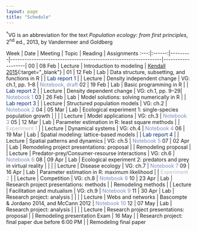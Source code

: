 ```yaml
---
layout: page
title: "Schedule"
---
```


<style>
.content {
  padding-top:    4rem;
  padding-bottom: 4rem;
}

@media (min-width: 48em) {
  .content {
    max-width: 50rem;
    margin-left: 18rem;
    margin-right: 2rem;
  }
}

@media (min-width: 64em) {
  .content {
    margin-left: 20rem;
    margin-right: 4rem;
  }
}
</style>

<sup>&#8224;</sup>VG is an abbreviation for the text *Population ecology: from first principles*, 2<sup>nd</sup> ed., 2013, by Vandermeer and Goldberg

Week |  Date  | Meeting |     Topic                                                      | Reading           | Assignments 
:---:|:------:|---------|----------------------------------------------------------------|-------------------|
00   | 08 Feb | Lecture | Introduction to modeling                                       | [Kendall 2015](http://onlinelibrary.wiley.com/doi/10.1890/14-2080.1/abstract){:target="_blank"} |
01   | 12 Feb |   Lab   | Data structure, subsetting, and functions in R                 |                   | <span style="color:#002878">Lab report 1</span>
     |        | Lecture | Density independent change                                     | VG: ch.1, pp. 1–8 | <span style="color:#788bbb">Notebook, draft</span>
02   | 19 Feb |   Lab   | Basic programming in R                                         |                   | <span style="color:#002878">Lab report 2</span>
     |        | Lecture | Density dependent change                                       | VG: ch.1, pp. 9–29| <span style="color:#788bbb">Notebook 1</span>
03   | 26 Feb |   Lab   | Model solutions: solving numerically in R                      |                   | <span style="color:#002878">Lab report 3</span>
     |        | Lecture | Structured population models                                   | VG: ch.2          | <span style="color:#788bbb">Notebook 2</span>
04   | 05 Mar |   Lab   | Ecological experiment 1: single-species population growth      |                   |
     |        | Lecture | Model applications                                             | VG: ch.3          | <span style="color:#788bbb">Notebook 3</span>
05   | 12 Mar |   Lab   | Parameter estimation in R: least square methods                |                   | <span style="color:#b4b9c2">Experiment 1</span>
     |        | Lecture | Dynamical systems                                              | VG: ch.4          | <span style="color:#788bbb">Notebook 4</span>
06   | 19 Mar |   Lab   | Spatial modeling: lattice-based models                         |                   | <span style="color:#002878">Lab report 4</span>
     |        | Lecture | Spatial patterns and dynamics                                  | VG: ch.5          | <span style="color:#788bbb">Notebook 5</span>
07   | 02 Apr |   Lab   | Remodeling project presentations: proposal                     |                   | Remodeling proposal
     |        | Lecture | Predator-prey/Consumer-resourse interactions                   | VG: ch.6          | <span style="color:#788bbb">Notebook 6</span>
08   | 09 Apr |   Lab   | Ecological experiment 2: predators and prey in virtual reality |                   |
     |        | Lecture | Disease ecology		           	                             | VG: ch.7          | <span style="color:#788bbb">Notebook 7</span>
09   | 16 Apr |   Lab   | Parameter estimation in R: maximum likelihood                  |                   | <span style="color:#b4b9c2">Experiment 2</span>
     |        | Lecture | Competition  				                                     | VG: ch.8          | <span style="color:#788bbb">Notebook 8</span>
10   | 23 Apr |   Lab   | Research project presentations: methods                        |                   | Remodeling methods
     |        | Lecture | Facilitation and mutualism                                     | VG: ch.9          | <span style="color:#788bbb">Notebook 9</span>
11   | 30 Apr |   Lab   | Research project: analysis                                     |                   |
     |        | Lecture | Webs and networks                        		                 | Bascompte & Jordano 2014, and McCann 2012              | <span style="color:#788bbb">Notebook 10</span>
12   | 07 May |   Lab   | Research project: analysis                                     |                   |
     |        | Lecture | Research project presentations: proposal                       |                   | Remodeling presentation
Exam | 16 May |         | Research project: final paper due before 6:00 PM               |                   | Remodeling final paper